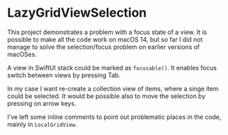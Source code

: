 # LazyGridViewSelection

This project demonstrates a problem with a focus state of a view. It is possible to make all the code work on macOS 14,
but so far I did not manage to solve the selection/focus problem on earlier versions of macOSes.

A view in SwiftUI stack could be marked as `focusable()`. It enables focus switch between views by pressing Tab.

In my case I want re-create a collection view of items, where a singe item could be selected. It would be possible also
to move the selection by pressing on arrow keys.

I've left some inline comments to point out problematic places in the code, mainly in `LocalGridView`.
